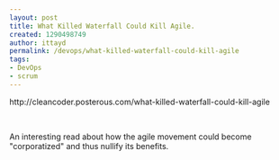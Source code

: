 ```yaml
---
layout: post
title: What Killed Waterfall Could Kill Agile.
created: 1290498749
author: ittayd
permalink: /devops/what-killed-waterfall-could-kill-agile
tags:
- DevOps
- scrum
---
```

<p>http://cleancoder.posterous.com/what-killed-waterfall-could-kill-agile</p>
<p>&nbsp;</p>
<p>An interesting read about how the agile movement could become &quot;corporatized&quot;&nbsp;and thus nullify its benefits.</p>
